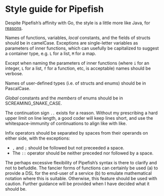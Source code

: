 # Style guide for Pipefish

Despite Pipefish’s affinity with Go, the style is a little more like Java, for [reasons](https://github.com/tim-hardcastle/Pipefish/blob/main/docs/the-whys-of-pipefish.md#ok-then-why-isnt-it-more-like-go).

Names of functions, variables, *local* constants, and the fields of structs should be in camelCase. Exceptions are single-letter variables as parameters of inner functions, which can usefully be capitalized to suggest a container type, e.g. `L` for a list, `M` for a map.

Except when naming the parameters of inner functions (where `i` for an integer, `L` for a list, `f`	 for a function, etc, is acceptable) names should be verbose.

Names of user-defined types (i.e. of structs and enums) should be in PascalCase.

*Global* constants and the *members* of enums should be in SCREAMING_SNAKE_CASE.

The continuation sign `..` exists for a reason. Without my prescribing a hard upper limit on line length, a good coder will keep lines short, and use the whitespace-immunity of continuations to align like with like.

Infix operators should be separated by spaces from their operands on either side, with the exceptions:
* `,` and `;` should be followed but not preceeded a space.
* The `::` operator should be neither preceded nor followed by a space.

The perhaps excessive flexibility of Pipefish’s syntax is there to clarify and not to befuddle. The fancier forms of functions can certainly be used (a) to provide a DSL for the end-user of a service (b) to emulate mathematical notation where this is suitable. Otherwise, this feature should be used with caution. Further guidance will be provided when I have decided what it should be.
